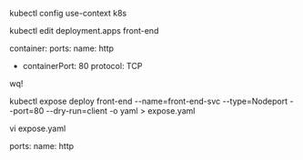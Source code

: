 kubectl config use-context k8s

kubectl edit deployment.apps front-end

container:
  ports:
    name: http
  - containerPort: 80
    protocol: TCP

wq!

kubectl expose deploy front-end --name=front-end-svc --type=Nodeport --port=80 --dry-run=client -o yaml > expose.yaml 

vi expose.yaml

ports:
  name: http